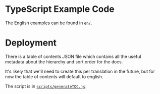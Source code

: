 # TypeScript Example Code

The English examples can be found in [`en/`](en/).

# Deployment

There is a table of contents JSON file which contains
all the useful metadata about the hierarchy and sort
order for the docs. 

It's likely that we'll need to create this per translation
in the future, but for now the table of contents will
default to english.

The script is in [`scripts/generateTOC.js`](scripts/generateTOC.js).
